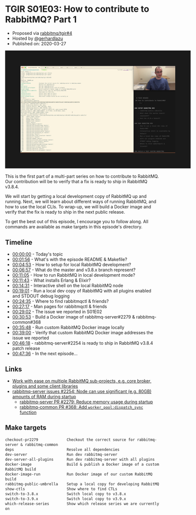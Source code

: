 # TGIR S01E03: How to contribute to RabbitMQ? Part 1

* Proposed via [rabbitmq/tgir#4](https://github.com/rabbitmq/tgir/issues/4)
* Hosted by [@gerhardlazu](https://twitter.com/gerhardlazu)
* Published on: 2020-03-27

<a href="https://www.youtube.com/watch?v=EWU7WCqD_YA" target="_blank"><img src="video.jpg" border="50" /></a>

This is the first part of a multi-part series on how to contribute to RabbitMQ.
Our contribution will be to verify that a fix is ready to ship in RabbitMQ v3.8.4.


We will start by getting a local development copy of RabbitMQ up and running.
Next, we will learn about different ways of running RabbitMQ, and how to use the local CLIs.
To wrap-up, we will build a Docker image and verify that the fix is ready to ship in the next public release.

To get the best out of this episode, I encourage you to follow along.
All commands are available as make targets in this episode's directory.


## Timeline

- [00:00:00](https://www.youtube.com/watch?v=EWU7WCqD_YA&t=0s) - Today's topic
- [00:01:56](https://www.youtube.com/watch?v=EWU7WCqD_YA&t=116s) - What's with the episode README & Makefile?
- [00:04:53](https://www.youtube.com/watch?v=EWU7WCqD_YA&t=293s) - How to setup for local RabbitMQ development?
- [00:06:57](https://www.youtube.com/watch?v=EWU7WCqD_YA&t=417s) - What do the master and v3.8.x branch represent?
- [00:11:05](https://www.youtube.com/watch?v=EWU7WCqD_YA&t=665s) - How to run RabbitMQ in local development mode?
- [00:11:43](https://www.youtube.com/watch?v=EWU7WCqD_YA&t=703s) - What installs Erlang & Elixir?
- [00:14:31](https://www.youtube.com/watch?v=EWU7WCqD_YA&t=871s) - Interactive shell on the local RabbitMQ node
- [00:19:01](https://www.youtube.com/watch?v=EWU7WCqD_YA&t=1141s) - Run a local dev copy of RabbitMQ with all plugins enabled and STDOUT debug logging
- [00:24:35](https://www.youtube.com/watch?v=EWU7WCqD_YA&t=1475s) - Where to find rabbitmqctl & friends?
- [00:27:17](https://www.youtube.com/watch?v=EWU7WCqD_YA&t=1638s) - Man pages for rabbitmqctl & friends
- [00:29:02](https://www.youtube.com/watch?v=EWU7WCqD_YA&t=1742s) - The issue we reported in S01E02
- [00:30:53](https://www.youtube.com/watch?v=EWU7WCqD_YA&t=1853s) - Build a Docker image of rabbitmq-server#2279 & rabbitmq-common#368
- [00:35:48](https://www.youtube.com/watch?v=EWU7WCqD_YA&t=2148s) - Run custom RabbitMQ Docker image locally
- [00:39:00](https://www.youtube.com/watch?v=EWU7WCqD_YA&t=2340s) - Verify that custom RabbitMQ Docker image addresses the issue we reported
- [00:46:18](https://www.youtube.com/watch?v=EWU7WCqD_YA&t=2778s) - rabbitmq-server#2254 is ready to ship in RabbitMQ v3.8.4 patch release
- [00:47:36](https://www.youtube.com/watch?v=EWU7WCqD_YA&t=2856s) - In the next episode...


## Links

- [Work with ease on multiple RabbitMQ sub-projects, e.g. core broker, plugins and some client libraries](https://github.com/rabbitmq/rabbitmq-public-umbrella)
- [rabbitmq-server issues #2254: Node can use significant (e.g. 80GB) amounts of RAM during startup](https://github.com/rabbitmq/rabbitmq-server/issues/2254)
  - [rabbitmq-server PR #2279: Reduce memory usage during startup](https://github.com/rabbitmq/rabbitmq-server/pull/2279)
  - [rabbitmq-common PR #368: Add `worker_pool:dispatch_sync` function](https://github.com/rabbitmq/rabbitmq-common/pull/368)


## Make targets

```
checkout-pr2279             Checkout the correct source for rabbitmq-server & rabbitmq-common
deps                        Resolve all dependencies
dev-server                  Run dev rabbitmq-server
dev-server-all-plugins      Run dev rabbitmq-server with all plugins
docker-image                Build & publish a Docker image of a custom RabbitMQ build
docker-image-run            Run Docker image of our custom RabbitMQ build
rabbitmq-public-umbrella    Setup a local copy for developing RabbitMQ
show-ctls                   Show where to find CTLs
switch-to-3.8.x             Switch local copy to v3.8.x
switch-to-3.9.x             Switch local copy to v3.9.x
which-release-series        Show which release series we are currently on
```
